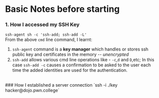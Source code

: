 # Basic Notes before starting 
### 1. How I accessed my SSH Key
`ssh-agent sh -c 'ssh-add; ssh-add -L'`<br/>
From the above `cmd` line command, I learnt:<br/>
1. `ssh-agent` command is a **key manager** which handles or stores ssh public key and certificates in the memory -- *unencrypted*
2. `ssh-add` allows various cmd line operations like - `-c`,`d` and `D`,etc; In this case `ssh-add -c` causes a confirmation to be asked to the user each time the added identities are used for the authentication.
<br/>
### How I established a server connection
`ssh -i ./key hacker@dojo.pwn.college`
